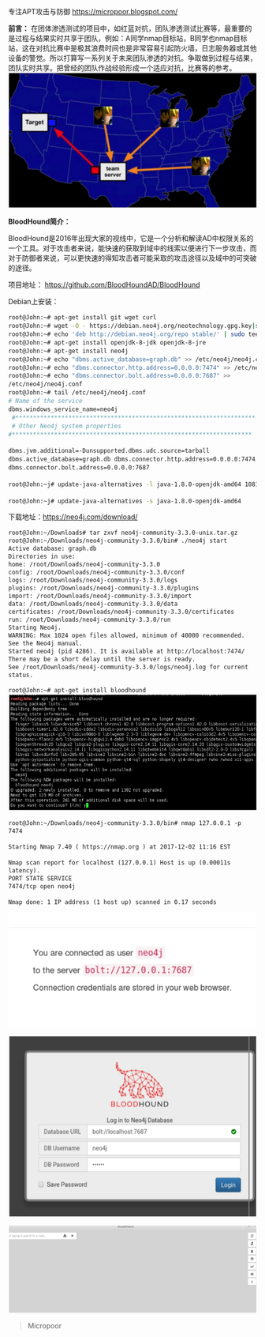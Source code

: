 专注APT攻击与防御
https://micropoor.blogspot.com/

**前言：**
在团体渗透测试的项目中，如红蓝对抗，团队渗透测试比赛等，最重要的是过程与结果实时共享于团队，例如：A同学nmap目标站，B同学也nmap目标站，这在对抗比赛中是极其浪费时间也是非常容易引起防火墙，日志服务器或其他设备的警觉。所以打算写一系列关于未来团队渗透的对抗。争取做到过程与结果，团队实时共享。把曾经的团队作战经验形成一个适应对抗，比赛等的参考。
![](media/ba3b2df4a82d3ccbabaf29028ef6732e.jpg)

**BloodHound简介：**

BloodHound是2016年出现大家的视线中，它是一个分析和解读AD中权限关系的一个工具。对于攻击者来说，能快速的获取到域中的线索以便进行下一步攻击，而对于防御者来说，可以更快速的得知攻击者可能采取的攻击途径以及域中的可突破的途径。

项目地址：
https://github.com/BloodHoundAD/BloodHound

Debian上安装：
```bash
root@John:~# apt-get install git wget curl
root@John:~# wget -O - https://debian.neo4j.org/neotechnology.gpg.key|sudo apt-key add
root@John:~# echo 'deb http://debian.neo4j.org/repo stable/' | sudo tee /etc/apt/sources.list.d/neo4j.list
root@John:~# apt-get install openjdk-8-jdk openjdk-8-jre 
root@John:~# apt-get install neo4j
root@John:~# echo "dbms.active_database=graph.db" >> /etc/neo4j/neo4j.conf 
root@John:~# echo "dbms.connector.http.address=0.0.0.0:7474" >> /etc/neo4j/neo4j.conf
root@John:~# echo "dbms.connector.bolt.address=0.0.0.0:7687" >>
/etc/neo4j/neo4j.conf
root@John:~# tail /etc/neo4j/neo4j.conf 
# Name of the service
dbms.windows_service_name=neo4j
 #********************************************************************
 # Other Neo4j system properties
#********************************************************************

dbms.jvm.additional=-Dunsupported.dbms.udc.source=tarball
dbms.active_database=graph.db dbms.connector.http.address=0.0.0.0:7474
dbms.connector.bolt.address=0.0.0.0:7687

root@John:~j# update-java-alternatives -l java-1.8.0-openjdk-amd64 1081 /usr/lib/jvm/java-1.8.0-openjdk-amd64

root@John:~j# update-java-alternatives -s java-1.8.0-openjdk-amd64
```
下载地址：https://neo4j.com/download/
```
root@John:~/Downloads# tar zxvf neo4j-community-3.3.0-unix.tar.gz
root@John:~/Downloads/neo4j-community-3.3.0/bin# ./neo4j start 
Active database: graph.db
Directories in use:
home: /root/Downloads/neo4j-community-3.3.0
config: /root/Downloads/neo4j-community-3.3.0/conf
logs: /root/Downloads/neo4j-community-3.3.0/logs
plugins: /root/Downloads/neo4j-community-3.3.0/plugins
import: /root/Downloads/neo4j-community-3.3.0/import
data: /root/Downloads/neo4j-community-3.3.0/data
certificates: /root/Downloads/neo4j-community-3.3.0/certificates
run: /root/Downloads/neo4j-community-3.3.0/run
Starting Neo4j.
WARNING: Max 1024 open files allowed, minimum of 40000 recommended. See the Neo4j manual.
Started neo4j (pid 4286). It is available at http://localhost:7474/ There may be a short delay until the server is ready.
See /root/Downloads/neo4j-community-3.3.0/logs/neo4j.log for current status.
```
`root@John:~# apt-get install bloodhound`
![](media/86866588d4eca317b3ffcebe92ea3531.jpg)

```
root@John:~/Downloads/neo4j-community-3.3.0/bin# nmap 127.0.0.1 -p 7474

Starting Nmap 7.40 ( https://nmap.org ) at 2017-12-02 11:16 EST

Nmap scan report for localhost (127.0.0.1) Host is up (0.00011s latency).
PORT STATE SERVICE
7474/tcp open neo4j

Nmap done: 1 IP address (1 host up) scanned in 0.17 seconds
```
![](media/061107fe4ab9befe290c2a05bb8f8113.jpg)

![](media/1e17b267ffcbe85dad02b0d6b3850ffe.jpg)

![](media/c6c893ce07c3ee585fdcd8cd27083fdc.jpg)

>   Micropoor
